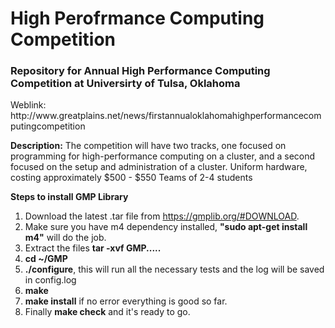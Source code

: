 <H1> High Perofrmance Computing Competition </H1>
<H3> Repository for Annual High Performance Computing Competition at Universirty of Tulsa, Oklahoma </H3>
Weblink: http://www.greatplains.net/news/firstannualoklahomahighperformancecomputingcompetition

<b>Description:</b> The competition will have two tracks, one focused on programming for high-performance computing on a cluster, and a second focused on the setup and administration of a cluster.
Uniform hardware, costing approximately $500 - $550
Teams of 2-4 students


<b> Steps to install GMP Library </b>
1. Download the latest .tar file from https://gmplib.org/#DOWNLOAD.
2. Make sure you have m4 dependency installed, <b>"sudo apt-get install m4"</b> will do the job.
3. Extract the files <b>tar -xvf GMP.....</b>
4. <b>cd ~/GMP</b>
5. <b>./configure</b>, this will run all the necessary tests and the log will be saved in config.log
6. <b>make</b>
7. <b>make install</b> if no error everything is good so far.
8. Finally <b>make check</b> and it's ready to go.
